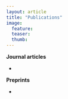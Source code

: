 ```yaml
---
layout: article
title: "Publications"
image:
  feature:
  teaser:
  thumb:
---
```


**Journal articles**

- 

**Preprints**

- 